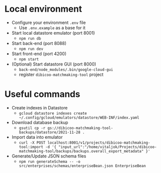 # Local environment

* Configure your environment `.env` file
  * Use `.env.example` as a base for it
* Start local datastore emulator (port 8001)
  * `npm run db`
* Start back-end (port 8088)
  * `npm run dev`
* Start front-end (port 4200)
  * `npm start`
* (Optional) Start datastore GUI (port 8000)
  * `back-end/node_modules/.bin/google-cloud-gui`
  * register `dibicoo-matchmaking-tool` project


# Useful commands
* Create indexes in Datastore
  * `gcloud datastore indexes create ~/.config/gcloud/emulators/datastore/WEB-INF/index.yaml`
* Download database backup
  * `gsutil cp -r gs://dibicoo-matchmaking-tool-backups/datastore/2021-11-28 .`
* Import data into emulator
  * `curl -X POST localhost:8001/v1/projects/dibicoo-matchmaking-tool:import -d '{ "input_url":"/home/vitaljok/Projects/dibicoo-matchmaking-tool/backups/backups.overall_export_metadata" }'`
* Generate/Update JSON schema files
  * `npm run generateSchema -- -o src/enterprises/schemas/enterpriseBean.json EnterpriseBean`
